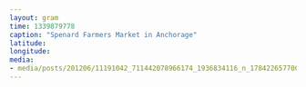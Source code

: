 ```yaml
---
layout: gram
time: 1339879778
caption: "Spenard Farmers Market in Anchorage"
latitude: 
longitude: 
media:
- media/posts/201206/11191042_711442078966174_1936834116_n_17842265770000351.jpg
---
```

